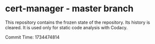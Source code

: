 # cert-manager - master branch

This repository contains the frozen state of the repository.
Its history is cleared. It is used only for static code
analysis with Codacy.

Commit Time: 1734474814